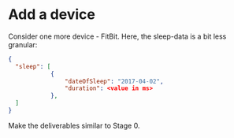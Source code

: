 # Add a device

Consider one more device - FitBit.
Here, the sleep-data is a bit less granular:

```json
{
  "sleep": [ 
            { 
                "dateOfSleep": "2017-04-02", 
                "duration": <value in ms> 
            },
  ]
}
```

Make the deliverables similar to Stage 0.
